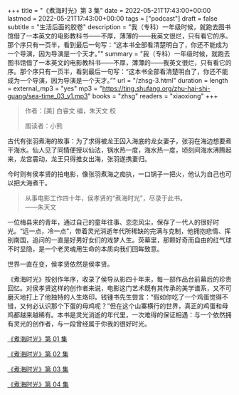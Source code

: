 +++
title = "《煮海时光》第 3 集"
date = 2022-05-21T17:43:00+00:00
lastmod = 2022-05-21T17:43:00+00:00
tags = ["podcast"]
draft = false
subtitle = "生活后面的胶卷"
description = "我（专科）一年级时候，就跑去图书馆借了一本英文的电影教科书——不厚，薄薄的——我英文很烂，只有看它的序。那个序只有一页半，看到最后一句写：“这本书全部看清楚明白了，你还不能成为一个导演，因为导演是一个天才。”"
summary = "我（专科）一年级时候，就跑去图书馆借了一本英文的电影教科书——不厚，薄薄的——我英文很烂，只有看它的序。那个序只有一页半，看到最后一句写：“这本书全部看清楚明白了，你还不能成为一个导演，因为导演是一个天才。”"
url = "/zhsg-3.html"
duration = 
length = 
external_mp3 = "yes"
mp3 = "https://ting.shufang.org/zhu-hai-shi-guang/sea-time_03_v1.mp3"
books = "zhsg"
readers = "xiaoxiong"
+++

> 作者：[美] 白睿文 编，朱天文 校
>
> 朗读者：小熊

古代有张羽煮海的故事：为了求得被龙王囚入海底的龙女妻子，张羽在海边想要煮干海水。仙人见了同情便授以仙法，锅水热一度，海水热一度，顷刻间海水沸腾起来，龙宫震动，龙王只得推女出海，张羽遂携妻归。

今时则有侯孝贤的拍电影，像张羽煮海之痴执，一口锅子一把火，他认为自己也可以把大海煮干。

> 从事电影工作四十年，侯孝贤的“煮海时光”，尽录于此书。  
> ——朱天文

一位梅县来的青年，通过自己的童年往事、恋恋风尘，保存了一代人的很好时光。“远一点，冷一点”，带着灵光消逝年代所稀缺的完满与克制，他拥抱悲情、挥别南国，追问的一直是好男好女们的戏梦人生。荧幕里，那颗好奇而自由的红气球不时显隐，是一个老灵魂用生命的本质向我们回眸致意。

世界一直在变，侯孝贤依然是侯孝贤。

《煮海时光》按创作年序，收录了侯导从影四十年来，每一部作品台前幕后的珍贵回忆。对侯孝贤这样的创作者来说，电影这门艺术既有其传承的美学谱系，又不可磨灭地打上了他独特的人生烙印。钱锺书先生尝言：“假如你吃了一个鸡蛋觉得不错，又何必认识那个下蛋的母鸡呢？”但在这个山寨横行的世界，真正的鸡蛋和母鸡都越来越稀有。本书是灵光消逝的年代里，一次难得的保证相遇：与一个依然拥有灵光的创作者，与一段曾经属于你我的很好时光。

[《煮海时光》第 01 集](./zhsg-1.html)

[《煮海时光》第 02 集](./zhsg-2.html)

[《煮海时光》第 03 集](./zhsg-3.html)

[《煮海时光》第 04 集](./zhsg-4.html)
